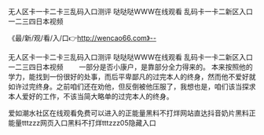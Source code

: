 无人区卡一卡二卡三乱码入口测评
哒哒哒WWW在线观看
乱码卡一卡二新区入口
一二三四日本视频


《最/新/观/看/入/口👉http://wencao66.com》--

无人区卡一卡二卡三乱码入口测评
哒哒哒WWW在线观看
乱码卡一卡二新区入口
一二三四日本视频
　　一部分是否小康户，是靠部分全力得来的。
本来按照他的学力，能找到一份很好的处事，而后平卑鄙凡的过完本人的终身，然而他不爱好就如许过完终身。之前咱们还在劝他，但反倒被他压服了，我想也是，咱们该当探求本人爱好的工作，不该当简大略单的过完本人的终身。





爱如潮水社区在线观看免费可以进入的正能量黑料不打烊网站直达抖音奶片黑料正能量tttzzz网页入口黑料不打烊tttzzz05隐藏入口
